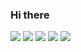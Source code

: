 ### Hi there 

<img src="https://capsule-render.vercel.app/api?type=wave&color=auto&height=280&section=header&text=Hi there&fontSize=50" />

<img src="https://img.shields.io/badge/JavaScript-F7dF1E?style=square&logo=JavaScript&logoColor=white"/>
<img src="https://img.shields.io/badge/Python-3776AB?style=square&logo=Python&logoColor=white"/>
<img src="https://img.shields.io/badge/Java-007396?style=square&logo=Java&logoColor=white"/>

<a href="https://replit.com/@hoseong511" target="_blank">
  <img src="https://img.shields.io/badge/my repl.it-667881?style=flat-square&logo=repl.it&logoColor=white"/>
</a>

<!--
**hoseong511/hoseong511** is a ✨ _special_ ✨ repository because its `README.md` (this file) appears on your GitHub profile.

Here are some ideas to get you started:

- 🔭 I’m currently working on ...
- 🌱 I’m currently learning ...
- 👯 I’m looking to collaborate on ...
- 🤔 I’m looking for help with ...
- 💬 Ask me about ...
- 📫 How to reach me: ...
- 😄 Pronouns: ...
- ⚡ Fun fact: ...
-->

